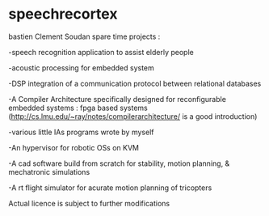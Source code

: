 speechrecortex
==============

bastien Clement Soudan spare time projects :



-speech recognition application to assist elderly people

-acoustic processing for embedded system

-DSP integration of a communication protocol between relational databases

-A Compiler Architecture specifically designed for reconfigurable embedded systems : fpga based systems (http://cs.lmu.edu/~ray/notes/compilerarchitecture/ is a good introduction)

-various little IAs programs wrote by myself

-An hypervisor for robotic OSs on KVM

-A cad software build from scratch for stability, motion planning, & mechatronic simulations

-A rt flight simulator for acurate motion planning of tricopters






Actual licence is subject to further modifications
